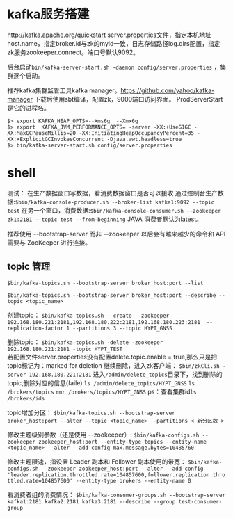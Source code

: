 # kafka服务搭建
http://kafka.apache.org/quickstart
server.properties文件，指定本机地址host.name，指定broker.id与zk的myid一致，日志存储路径log.dirs配置，指定zk服务zookeeper.connect。端口号默认9092。

后台启动`bin/kafka-server-start.sh -daemon config/server.properties` ，集群逐个启动。

推荐kafka集群监管工具kafka manager。https://github.com/yahoo/kafka-manager
下载后使用sbt编译，配置zk，9000端口访问界面。
ProdServerStart是它的进程名。

```
$> export KAFKA_HEAP_OPTS=--Xms6g  --Xmx6g
$> export  KAFKA_JVM_PERFORMANCE_OPTS= -server -XX:+UseG1GC -XX:MaxGCPauseMillis=20 -XX:InitiatingHeapOccupancyPercent=35 -XX:+ExplicitGCInvokesConcurrent -Djava.awt.headless=true
$> bin/kafka-server-start.sh config/server.properties
```

# shell
测试：
在生产数据窗口写数据，看消费数据窗口是否可以接收
通过控制台生产数据:`$bin/kafka-console-producer.sh --broker-list kafka1:9092 --topic test`
在另一个窗口，消费数据:`$bin/kafka-console-consumer.sh --zookeeper zk1:2181 --topic test --from-beginning`
JAVA 消费者默认为latest。

推荐使用 --bootstrap-server 而非 --zookeeper 以后会有越来越少的命令和 API 需要与 ZooKeeper 进行连接。

## topic 管理
`$bin/kafka-topics.sh --bootstrap-server broker_host:port --list`

`$bin/kafka-topics.sh --bootstrap-server broker_host:port --describe --topic <topic_name>`


创建topic：
`$bin/kafka-topics.sh --create --zookeeper 192.168.180.221:2181,192.168.180.222:2181,192.168.180.223:2181  --replication-factor 1 --partitions 3 --topic HYPT_GNSS`

删除topic：
`$bin/kafka-topics.sh -delete -zookeeper 192.168.180.221:2181 -topic HYPT_TEST`  
若配置文件server.properties没有配置delete.topic.enable = true,那么只是把topic标记为：marked for deletion
继续删除，进入zk客户端：
`$bin/zkCli.sh -server 192.168.180.221:2181`
进入`/admin/delete_topics`目录下，找到删除的topic,删除对应的信息(faile)
`ls /admin/delete_topics/HYPT_GNSS`
`ls /brokers/topics`
`rmr /brokers/topics/HYPT_GNSS`
ps：查看集群id`ls /brokers/ids`

topic增加分区：
`$bin/kafka-topics.sh --bootstrap-server broker_host:port --alter --topic <topic_name> --partitions < 新分区数 >`

修改主题级别参数（还是使用 --zookeeper）:
`$bin/kafka-configs.sh --zookeeper zookeeper_host:port --entity-type topics --entity-name <topic_name> --alter --add-config max.message.bytes=10485760`

修改主题限速，指设置 Leader 副本和 Follower 副本使用的带宽：
`$bin/kafka-configs.sh --zookeeper zookeeper_host:port --alter --add-config 'leader.replication.throttled.rate=104857600,follower.replication.throttled.rate=104857600' --entity-type brokers --entity-name 0`

看消费者组的消费情况：
`$bin/kafka-consumer-groups.sh --bootstrap-server kafka1:2181 kafka2:2181 kafka3:2181 --describe --group test-consumer-group`